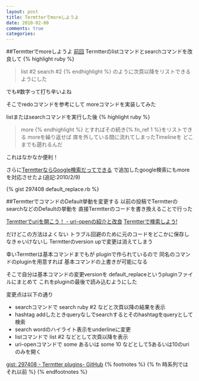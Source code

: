 ```yaml
---
layout: post
title: Termtterでmoreしようよ
date: 2010-02-08
comments: true
categories:
---
```


##Termtterでmoreしようよ
[前回](/2010/02/08/notitle/) Termtterのlistコマンドとsearchコマンドを改良して
{% highlight ruby %}
> list #2
> search #2
{% endhighlight %}
のように次頁以降をリストできるようにした

でも#数字って打ち辛いよね

そこでredoコマンドを参考にして
moreコマンドを実装してみた

listまたはsearchコマンドを実行した後
{% highlight ruby %}
> more
{% endhighlight %}
とすればその続き{% fn_ref 1 %}をリストできる
moreを繰り返せば
席を外している間に流れてしまったTimelineを
どこまでも遡れるんだ

これはなかなか便利！

さらに[TermtterならGoogle検索だってできる](/2010/02/07/Termtter-Google/) 
で追加したgoogle検索にもmoreを対応させたよ(追記:2010/2/9)

{% gist 297408 default_replace.rb %}

##TermtterでコマンドのDefault挙動を変更する
以前の投稿でTermtterのsearchなどのDefaultの挙動を
直接Termtterのコードを書き換えることで行った

[Termtterでuriを開こう！ - uri-openの紹介と改良](/2010/01/25/Termtter-uri-uri-open/)
[Termtterで検索しよう!](/2010/02/03/Termtter/)

だけどこの方法はよくない
トラブル回避のために元のコードをどこかに保存しなきゃいけないし
Termtterのversion upで変更は消えてしまう

幸いTermtterは基本コマンドまでもが
pluginで作られているので
同名のコマンドのpluginを用意すれば
基本コマンドの上書きが可能になる

そこで自分は基本コマンドの変更versionを
default_replaceというpluginファイルにまとめて
これをpluginの最後で読み込むようにした

変更点は以下の通り
- searchコマンドで search ruby #2 などと次頁以降の結果を表示
- hashtag addしたときqueryなしでsearchするとそのhashtagをqueryとして検索
- search wordのハイライト表示をunderlineに変更
- listコマンドで list #2 などとして次頁以降を表示
- uri-openコマンドで some あるいは some 10 などとして5あるいは10のuriのみを開く

[gist: 297408 - Termtter plugins- GitHub](http://gist.github.com/297408)
{% footnotes %}
   {% fn 時系列ではそれ以前 %}
{% endfootnotes %}
